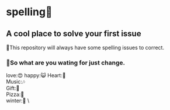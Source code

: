 # spelling💎
## A cool place to solve your first issue 
🎁This repository will always have some spelling issues to correct. 
### 🍕So what are you wating for just change.

love:😍
happy:😺
Heart:💖\
Music:🎶\
Gift:🎁\
Pizza:🍕\
winter:🥶 \


